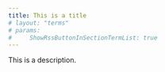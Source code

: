 ```yaml
---
title: This is a title
# layout: "terms"
# params:
#     ShowRssButtonInSectionTermList: true
---
```


This is a description.


